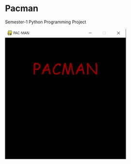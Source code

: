 # Pacman
Semester-1 Python Programming Project

![alt-text](https://github.com/RahulRavishankar/Pacman/blob/master/pacman.gif)
